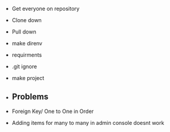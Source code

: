 + Get everyone on repository
+ Clone down
+ Pull down
+ make direnv
+ requirments
+ .git ignore
+ make project

+ ## Problems
+ Foreign Key/ One to One in Order
+ Adding items for many to many in admin console doesnt work
